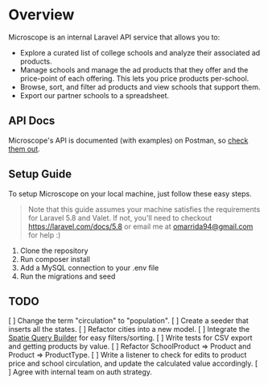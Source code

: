 # Overview

Microscope is an internal Laravel API service that allows you to:

- Explore a curated list of college schools and analyze their associated ad products.
- Manage schools and manage the ad products that they offer and the price-point of each offering. This lets you price products per-school.
- Browse, sort, and filter ad products and view schools that support them.
- Export our partner schools to a spreadsheet.

## API Docs

Microscope's API is documented (with examples) on Postman, so [check them out](https://documenter.getpostman.com/view/1971267/S17nVB2Y).

## Setup Guide

To setup Microscope on your local machine, just follow these easy steps.

> Note that this guide assumes your machine satisfies the requirements for Laravel 5.8 and Valet. If not, you'll need to checkout https://laravel.com/docs/5.8 or email me at omarrida94@gmail.com for help :)

1. Clone the repository
2. Run composer install
3. Add a MySQL connection to your .env file
4. Run the migrations and seed

## TODO

[ ] Change the term "circulation" to "population".
[ ] Create a seeder that inserts all the states.
[ ] Refactor cities into a new model.
[ ] Integrate the [Spatie Query Builder](https://github.com/spatie/laravel-query-builder) for easy filters/sorting.
[ ] Write tests for CSV export and getting products by value.
[ ] Refactor SchoolProduct => Product and Product => ProductType.
[ ] Write a listener to check for edits to product price and school circulation, and update the calculated value accordingly.
[ ] Agree with internal team on auth strategy.
